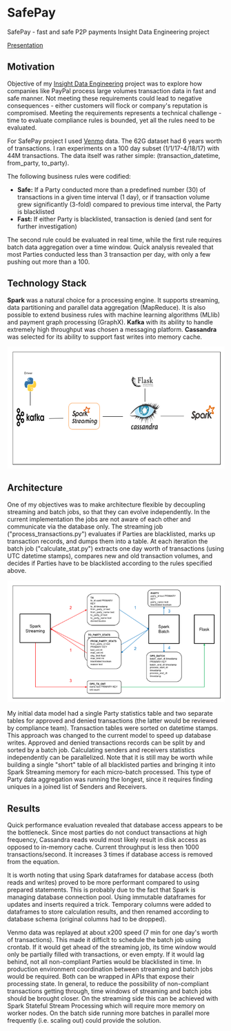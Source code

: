 # SafePay
SafePay - fast and safe P2P payments
Insight Data Engineering project

[Presentation](https://docs.google.com/presentation/d/1_lU_j1KYGDEHNnhl2ZPPzT0R1si3TQVir_rS-OTf50U)

## Motivation

Objective of my [Insight Data Engineering](http://insightdataengineering.com/) project was to explore how companies like PayPal process large volumes transaction data in fast and safe manner. Not meeting these requirements could lead to negative consequences - either customers will flock or company's reputation is compromised. Meeting the requirements represents a technical challenge - time to evaluate compliance rules is bounded, yet all the rules need to be evaluated.

For SafePay project I used [Venmo](https://venmo.com/) data. The 62G dataset had 6 years worth of transactions. I ran experiments on a 100 day subset (1/1/17-4/18/17) with 44M transactions. The data itself was rather simple: (transaction_datetime, from_party, to_party).

The following business rules were codified:
* **Safe:** If a Party conducted more than a predefined number (30) of transactions in a given time interval (1 day), or if transaction volume grew significantly (3-fold) compared to previous time interval, the Party is blacklisted
* **Fast:** If either Party is blacklisted, transaction is denied (and sent for further investigation)

The second rule could be evaluated in real time, while the first rule requires batch data aggregation over a time window. Quick analysis revealed that most Parties conducted less than 3 transaction per day, with only a few pushing out more than a 100.

## Technology Stack

**Spark** was a natural choice for a processing engine. It supports streaming, data partitioning and parallel data aggregation (MapReduce). It is also possible to extend business rules with machine learning algorithms (MLlib) and payment graph processing (GraphX). **Kafka** with its ability to handle extremely high throughput was chosen a messaging platform. **Cassandra** was selected for its ability to support fast writes into memory cache. 

![Data pipeline](diagrams/pipeline.png)

## Architecture

One of my objectives was to make architecture flexible by decoupling streaming and batch jobs, so that they can evolve independently. In the current implementation the jobs are not aware of each other and communicate via the database only. The streaming job ("process_transactions.py") evaluates if Parties are blacklisted, marks up transaction records, and dumps them into a table. At each iteration the batch job ("calculate_stat.py") extracts one day worth of transactions (using UTC datetime stamps), compares new and old transaction volumes, and decides if Parties have to be blacklisted according to the rules specified above.  

![Data Model](diagrams/data_flow.png)

My initial data model had a single Party statistics table and two separate tables for approved and denied transactions (the latter would be reviewed by compliance team). Transaction tables were sorted on datetime stamps. This approach was changed to the current model to speed up database writes. Approved and denied transactions records can be split by and sorted by a batch job. Calculating senders and receivers statistics independently can be parallelized. Note that it is still may be worth while building a single "short" table of all blacklisted parties and bringing it into Spark Streaming memory for each micro-batch processed. This type of Party data aggregation was running the longest, since it requires finding uniques in a joined list of Senders and Receivers.

## Results

Quick performance evaluation revealed that database access appears to be the bottleneck. Since most parties do not conduct transactions at high frequency, Cassandra reads would most likely result in disk access as opposed to in-memory cache. Current throughput is less then 1000 transactions/second. It increases 3 times if database access is removed from the equation.

It is worth noting that using Spark dataframes for database access (both reads and writes) proved to be more performant compared to using prepared statements. This is probably due to the fact that Spark is managing database connection pool. Using immutable dataframes for updates and inserts required a trick. Temporary columns were added to dataframes to store calculation results, and then renamed according to database schema (original columns had to be dropped).  

Venmo data was replayed at about x200 speed (7 min for one day's worth of transactions). This made it difficlt to schedule the batch job using crontab. If it would get ahead of the streaming job, its time window would only be partially filled with transactions, or even empty. If it would lag behind, not all non-compliant Parties would be blacklisted in time. In production environment coordination between streaming and batch jobs would be required. Both can be wrapped in APIs that expose their processing state. In general, to reduce the possibility of non-compliant transactions getting through, time windows of streaming and batch jobs should be brought closer. On the streaming side this can be achieved with Spark Stateful Stream Processing which will require more memory on worker nodes. On the batch side running more batches in parallel more frequently (i.e. scaling out) could provide the solution.
